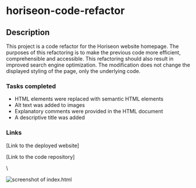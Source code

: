 # horiseon-code-refactor

## Description

This project is a code refactor for the Horiseon website homepage. The purposes of this refactoring is to make the previous code more efficient, comprehensible and accessible.  This refactoring should also result in improved search engine optimization. The modification does not change the displayed styling of the page, only the underlying code.

### Tasks completed
* HTML elements were replaced with semantic HTML elements
* Alt text was added to images
* Explanatory comments were provided in the HTML document
* A descriptive title was added

### Links

[Link to the deployed website]

[Link to the code repository]

\

![screenshot of index.html](./assets/images/screenshot.png)
